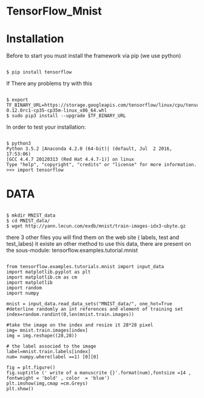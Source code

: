 # TensorFlow_Mnist
# Installation 
Before to start you must install the framework via pip (we use python)
<pre><code>
$ pip install tensorflow
</code></pre>
If There any problems try with this
<pre><code>
$ export TF_BINARY_URL=https://storage.googleapis.com/tensorflow/linux/cpu/tensorflow-0.12.0rc1-cp35-cp35m-linux_x86_64.whl
$ sudo pip3 install --upgrade $TF_BINARY_URL
</code></pre>
In order to test your installation:
<pre><code>
$ python3
Python 3.5.2 |Anaconda 4.2.0 (64-bit)| (default, Jul  2 2016, 17:53:06) 
[GCC 4.4.7 20120313 (Red Hat 4.4.7-1)] on linux
Type "help", "copyright", "credits" or "license" for more information.
>>> import tensorflow
</code></pre>
# DATA
<pre><code>
$ mkdir MNIST_data
$ cd MNIST_data/
$ wget http://yann.lecun.com/exdb/mnist/train-images-idx3-ubyte.gz
</code></pre>
there 3 other files you will find them on the web site ( labels, test and test_labes)
it existe an other method to use this data, there are present on the sous-module:
tensorflow.examples.tutorial.mnist
<pre><code>
from tensorflow.examples.tutorials.mnist import input_data
import matplotlib.pyplot as plt
import matplotlib.cm as cm
import matplotlib
import random
import numpy 

mnist = input_data.read_data_sets("MNIST_data/", one_hot=True
#deterline randomly an int references and element of training set
index=random.randint(0,len(mnist.train.images))

#take the image on the index and resize it 28*28 pixel
img= mnist.train.images[index]
img = img.reshape((28,28))

# the label associed to the image
label=mnist.train.labels[index]
num= numpy.where(label ==1) [0][0]

fig = plt.figure()
fig.suptitle (' write of a manuscrite {}'.format(num),fontsize =14 , fontweight = 'bold' , color  = 'blue')
plt.imshow(img,cmap =cm.Greys)
plt.show()
</code></pre>


